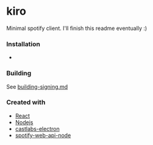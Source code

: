 # kiro
Minimal spotify client. I'll finish this readme eventually :)

### Installation
-

### Building
See [building-signing.md](docs/building-signing.md)

### Created with
- [React](https://github.com/facebook/react)
- [Nodejs](https://github.com/nodejs/node)
- [castlabs-electron](https://github.com/castlabs/electron-releases)
- [spotify-web-api-node](https://github.com/thelinmichael/spotify-web-api-node)
